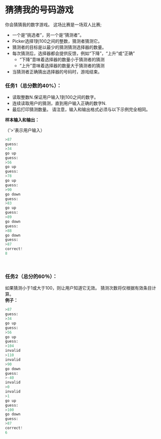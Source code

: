 # 猜猜我的号码游戏
你会猜猜我的数字游戏。 这场比赛是一场双人比赛;

- 一个是“挑选者”，另一个是“猜测者”。
- Picker选择1到100之间的整数，猜测者猜测它。
- 猜测者的目标是以最少的猜测猜测选择器的数量。
- 每次猜测后，选择器都会提供反馈，例如“下降”，“上升”或“正确”
    - “下降”意味着选择器的数量小于猜测者的猜测
    - “上升”意味着选择器的数量大于猜测者的猜测
- 当猜测者正确猜出选择器的号码时，游戏结束。


### 任务1（总分数的40%）：
- 读取整数N.保证用户输入1到100之间的数字。
- 连续读取用户的猜测，直到用户输入正确的数字N.
- 最后打印猜测数量。
请注意，输入和输出格式必须与以下示例完全相同。

**样本输入和输出：**

（'>'表示用户输入）

```python
>87
guess:
>34
go up
guess:
>56
go up
guess:
>78
go up
guess:
>90
go down
guess:
>83
go up
guess:
>89
go down
guess:
>88
go down
guess:
>87
correct!
8
```

<br>

### 任务2（总分的60％）：
如果猜测小于1或大于100，则让用户知道它无效。 猜测次数将仅根据有效条目计算。<br>
**例子：**

```python
>87
guess:
>34
go up
guess:
>56
go up
guess:
>104
invalid
>110
invalid
>90
go down
guess:
>-40
invalid
>0
invalid
>1
go up
guess:
>100
go down
guess:
>87
correct!
6
```

